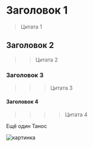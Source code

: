 # Заголовок 1
> Цитата 1
## Заголовок 2
>> Цитата 2
### Заголовок 3
>>> Цитата 3
#### Заголовок 4
>>>> Цитата 4

Ещё один Танос

![картинка](https://i.playground.ru/e/7rwOF935gqxjYx6WIU3B3g.jpeg)